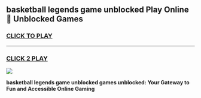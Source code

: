 
## basketball legends game unblocked Play Online 👋 Unblocked Games
<h3>
<a href="https://premium.freeplayer.one?title=basketball_legends_game_unblocked&ref=19F">CLICK TO PLAY</a></h3>
<hr>

<h3>
<a href="https://premium.freeplayer.one?title=basketball_legends_game_unblocked&ref=19F">CLICK 2 PLAY</a>
  
</h3>

<a href="https://premium.freeplayer.one?title=basketball_legends_game_unblocked&ref=19F"><img src="https://clearcache.store/games.png"></a>


**basketball legends game unblocked games unblocked: Your Gateway to Fun and Accessible Online Gaming**
